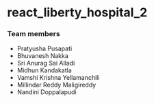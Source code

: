 # react_liberty_hospital_2

### Team members
* Pratyusha Pusapati
* Bhuvanesh Nakka  
* Sri Anurag Sai Alladi
*  Midhun Kandakatla
* Vamshi Krishna Yellamanchili
* Millindar Reddy Maligireddy
* Nandini Doppalapudi
